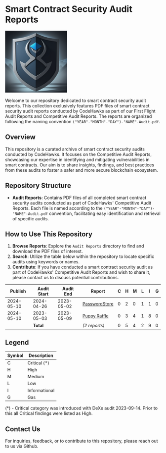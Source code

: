 # Smart Contract Security Audit Reports

<img src="./Riiz0_Logo.png" alt="Riiz0" width="200" >
    
    
Welcome to our repository dedicated to smart contract security audit reports. This collection exclusively features PDF files of smart contract security audit reports conducted by CodeHawks as part of our First Flight Audit Reports and Competitive Audit Reports. The reports are organized following the naming convention `("YEAR"-"MONTH"-"DAY")-"NAME"-Audit.pdf`.

## Overview

This repository is a curated archive of smart contract security audits conducted by CodeHawks. It focuses on the Competitive Audit Reports, showcasing our expertise in identifying and mitigating vulnerabilities in smart contracts. Our aim is to share insights, findings, and best practices from these audits to foster a safer and more secure blockchain ecosystem.

## Repository Structure

- **Audit Reports**: Contains PDF files of all completed smart contract security audits conducted as part of CodeHawks' Competitive Audit Reports. Each file is named according to the `("YEAR"-"MONTH"-"DAY")-"NAME"-Audit.pdf` convention, facilitating easy identification and retrieval of specific audits.

## How to Use This Repository

1. **Browse Reports**: Explore the `Audit Reports` directory to find and download the PDF files of interest.
2. **Search**: Utilize the table below within the repository to locate specific audits using keywords or names.
3. **Contribute**: If you have conducted a smart contract security audit as part of CodeHawks' Competitive Audit Reports and wish to share it, please contact us to discuss potential contributions.

| Publish    | Audit Start | Audit End  | Report                                                                               | C   | H   | M   | L   | I   | G   |
| ---------- | ----------- | ---------- | ------------------------------------------------------------------------------------ | --- | --- | --- | --- | --- | --- |
| 2024-05-10 | 2024-04-26  | 2023-05-02 | [PasswordStore](./Audit%20Reports/2024-05-02-passwordstore-audit.pdf)                | 0   | 2   | 0   | 1   | 1   | 0   |
| 2024-05-10 | 2023-05-03  | 2023-05-09 | [Puppy Raffle](./Audit%20Reports/2024-05-09-puppy-raffle-audit.pdf)                  | 0   | 3   | 4   | 1   | 8   | 0   |
|            | **Total**   |            | _(2 reports)_                                                                        | 0   | 5   | 4   | 2   | 9   | 0   |

## Legend

| Symbol | Description   |
| ------ | ------------- |
| C      | Critical (*)  |
| H      | High          |
| M      | Medium        |
| L      | Low           |
| I      | Informational |
| G      | Gas           |

(*) - Critical category was introduced with DeXe audit 2023-09-14. Prior to this all Critical findings were listed as High.

## Contact Us

For inquiries, feedback, or to contribute to this repository, please reach out to us via Github.
